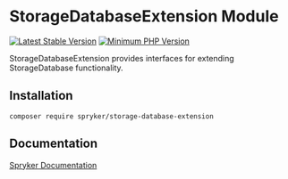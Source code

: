 # StorageDatabaseExtension Module
[![Latest Stable Version](https://poser.pugx.org/spryker/storage-database-extension/v/stable.svg)](https://packagist.org/packages/spryker/storage-database-extension)
[![Minimum PHP Version](https://img.shields.io/badge/php-%3E%3D%207.4-8892BF.svg)](https://php.net/)

StorageDatabaseExtension provides interfaces for extending StorageDatabase functionality.

## Installation

```
composer require spryker/storage-database-extension
```

## Documentation

[Spryker Documentation](https://docs.spryker.com)
